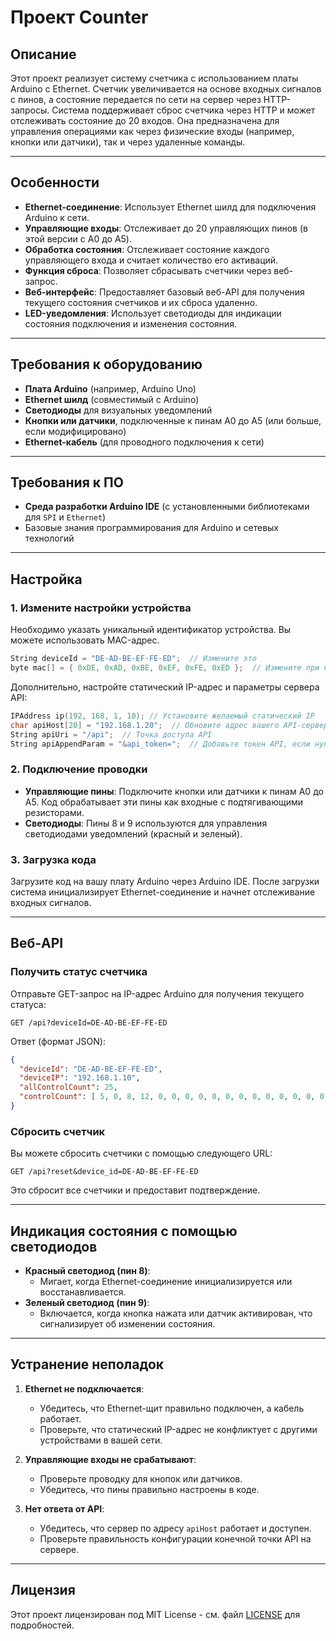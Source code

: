 # Проект Counter

## Описание

Этот проект реализует систему счетчика с использованием платы Arduino с Ethernet. Счетчик увеличивается на основе входных сигналов с пинов, а состояние передается по сети на сервер через HTTP-запросы. Система поддерживает сброс счетчика через HTTP и может отслеживать состояние до 20 входов. Она предназначена для управления операциями как через физические входы (например, кнопки или датчики), так и через удаленные команды.

---

## Особенности

- **Ethernet-соединение**: Использует Ethernet шилд для подключения Arduino к сети.
- **Управляющие входы**: Отслеживает до 20 управляющих пинов (в этой версии с A0 до A5).
- **Обработка состояния**: Отслеживает состояние каждого управляющего входа и считает количество его активаций.
- **Функция сброса**: Позволяет сбрасывать счетчики через веб-запрос.
- **Веб-интерфейс**: Предоставляет базовый веб-API для получения текущего состояния счетчиков и их сброса удаленно.
- **LED-уведомления**: Использует светодиоды для индикации состояния подключения и изменения состояния.

---

## Требования к оборудованию

- **Плата Arduino** (например, Arduino Uno)
- **Ethernet шилд** (совместимый с Arduino)
- **Светодиоды** для визуальных уведомлений
- **Кнопки или датчики**, подключенные к пинам A0 до A5 (или больше, если модифицировано)
- **Ethernet-кабель** (для проводного подключения к сети)

---

## Требования к ПО

- **Среда разработки Arduino IDE** (с установленными библиотеками для `SPI` и `Ethernet`)
- Базовые знания программирования для Arduino и сетевых технологий

---

## Настройка

### 1. Измените настройки устройства

Необходимо указать уникальный идентификатор устройства. Вы можете использовать MAC-адрес.

```cpp
String deviceId = "DE-AD-BE-EF-FE-ED";  // Измените это
byte mac[] = { 0xDE, 0xAD, 0xBE, 0xEF, 0xFE, 0xED };  // Измените при необходимости
```

Дополнительно, настройте статический IP-адрес и параметры сервера API:

```cpp
IPAddress ip(192, 168, 1, 10); // Установите желаемый статический IP
char apiHost[20] = "192.168.1.20";  // Обновите адрес вашего API-сервера
String apiUri = "/api";  // Точка доступа API
String apiAppendParam = "&api_token=";  // Добавьте токен API, если нужно
```

### 2. Подключение проводки

- **Управляющие пины**: Подключите кнопки или датчики к пинам A0 до A5. Код обрабатывает эти пины как входные с подтягивающими резисторами.
- **Светодиоды**: Пины 8 и 9 используются для управления светодиодами уведомлений (красный и зеленый).

### 3. Загрузка кода

Загрузите код на вашу плату Arduino через Arduino IDE. После загрузки система инициализирует Ethernet-соединение и начнет отслеживание входных сигналов.

---

## Веб-API

### Получить статус счетчика

Отправьте GET-запрос на IP-адрес Arduino для получения текущего статуса:

```
GET /api?deviceId=DE-AD-BE-EF-FE-ED
```

Ответ (формат JSON):

```json
{
  "deviceId": "DE-AD-BE-EF-FE-ED",
  "deviceIP": "192.168.1.10",
  "allControlCount": 25,
  "controlCount": [ 5, 0, 8, 12, 0, 0, 0, 0, 0, 0, 0, 0, 0, 0, 0, 0, 0, 0, 0, 0 ]
}
```

### Сбросить счетчик

Вы можете сбросить счетчики с помощью следующего URL:

```
GET /api?reset&device_id=DE-AD-BE-EF-FE-ED
```

Это сбросит все счетчики и предоставит подтверждение.

---

## Индикация состояния с помощью светодиодов

- **Красный светодиод (пин 8)**:
  - Мигает, когда Ethernet-соединение инициализируется или восстанавливается.
- **Зеленый светодиод (пин 9)**:
  - Включается, когда кнопка нажата или датчик активирован, что сигнализирует об изменении состояния.

---

## Устранение неполадок

1. **Ethernet не подключается**:
   - Убедитесь, что Ethernet-щит правильно подключен, а кабель работает.
   - Проверьте, что статический IP-адрес не конфликтует с другими устройствами в вашей сети.
   
2. **Управляющие входы не срабатывают**:
   - Проверьте проводку для кнопок или датчиков.
   - Убедитесь, что пины правильно настроены в коде.

3. **Нет ответа от API**:
   - Убедитесь, что сервер по адресу `apiHost` работает и доступен.
   - Проверьте правильность конфигурации конечной точки API на сервере.

---

## Лицензия

Этот проект лицензирован под MIT License - см. файл [LICENSE](LICENSE) для подробностей.
